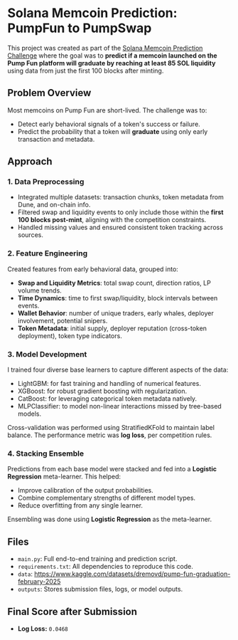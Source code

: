 # Solana Memcoin Prediction: PumpFun to PumpSwap

This project was created as part of the [Solana Memcoin Prediction Challenge](https://www.kaggle.com/competitions/solana-skill-sprint-memcoin-graduation/overview) where the goal was to **predict if a memcoin launched on the Pump Fun platform will graduate by reaching at least 85 SOL liquidity** using data from just the first 100 blocks after minting.

## Problem Overview

Most memcoins on Pump Fun are short-lived. The challenge was to:
- Detect early behavioral signals of a token's success or failure.
- Predict the probability that a token will **graduate** using only early transaction and metadata.

## Approach

### 1. Data Preprocessing

- Integrated multiple datasets: transaction chunks, token metadata from Dune, and on-chain info.
- Filtered swap and liquidity events to only include those within the **first 100 blocks post-mint**, aligning with the competition constraints.
- Handled missing values and ensured consistent token tracking across sources.

### 2. Feature Engineering

Created features from early behavioral data, grouped into:

- **Swap and Liquidity Metrics**: total swap count, direction ratios, LP volume trends.
- **Time Dynamics**: time to first swap/liquidity, block intervals between events.
- **Wallet Behavior**: number of unique traders, early whales, deployer involvement, potential snipers.
- **Token Metadata**: initial supply, deployer reputation (cross-token deployment), token type indicators.

### 3. Model Development

I trained four diverse base learners to capture different aspects of the data:

- LightGBM: for fast training and handling of numerical features.
- XGBoost: for robust gradient boosting with regularization.
- CatBoost: for leveraging categorical token metadata natively.
- MLPClassifier: to model non-linear interactions missed by tree-based models.

Cross-validation was performed using StratifiedKFold to maintain label balance. The performance metric was **log loss**, per competition rules.

### 4. Stacking Ensemble

Predictions from each base model were stacked and fed into a **Logistic Regression** meta-learner. This helped:

- Improve calibration of the output probabilities.
- Combine complementary strengths of different model types.
- Reduce overfitting from any single learner.

Ensembling was done using **Logistic Regression** as the meta-learner.

## Files

- `main.py`: Full end-to-end training and prediction script.
- `requirements.txt`: All dependencies to reproduce this code.
- `data`: https://www.kaggle.com/datasets/dremovd/pump-fun-graduation-february-2025
- `outputs`: Stores submission files, logs, or model outputs.

## Final Score after Submission

- **Log Loss:** `0.0468`

